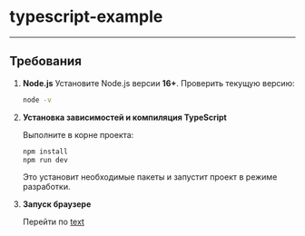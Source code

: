 # typescript-example
---
## Требования

1. **Node.js**
   Установите Node.js версии **16+**.
   Проверить текущую версию:

   ```bash
   node -v
   ```

2. **Установка зависимостей и компиляция TypeScript**

   Выполните в корне проекта:

   ```bash
   npm install
   npm run dev
   ```

   Это установит необходимые пакеты и запустит проект в режиме разработки.

3. **Запуск браузере**

   Перейти по [text](http://localhost:5173/)
